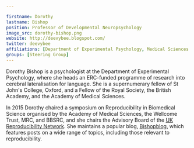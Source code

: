 ```yaml
---

firstname: Dorothy
lastname: Bishop
position: Professor of Developmental Neuropsychology
image_src: dorothy-bishop.png
website: http://deevybee.blogspot.com/
twitter: deevybee
affiliations: [Department of Experimental Psychology, Medical Sciences Division]
groups: [Steering Group]
---
```


Dorothy Bishop is a psychologist at the Department of Experimental
Psychology, where she heads an ERC-funded programme of research into
cerebral lateralisation for language. She is a supernumerary fellow of
St John's College, Oxford, and a Fellow of the Royal Society, the
British Academy, and the Academy of Medical Sciences.

In 2015 Dorothy chaired a symposium on Reproducibility in Biomedical
Science organised by the Academy of Medical Sciences, the Wellcome
Trust, MRC, and BBSRC, and she chairs the Advisory Board of the [UK
Reproducibility Network](http://www.ukrn.org/). She maintains a
popular blog, [Bishopblog](http://deevybee.blogspot.com/), which
features posts on a wide range of topics, including those relevant to
reproducibility.
